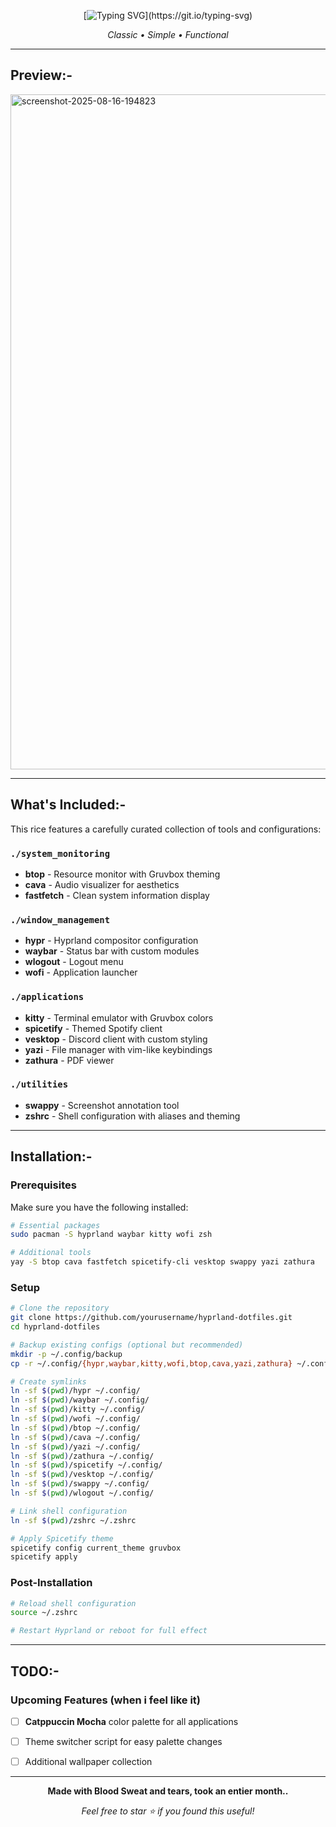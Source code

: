 
<div align="center">

[![Typing SVG](https://readme-typing-svg.herokuapp.com?font=Iosevka&size=64&duration=3000&pause=1000&color=78997A&background=282828&center=true&vCenter=true&width=1000&height=150&lines=Sophos'+Hyprland+Rice..;Gruvbox+Configuration..;Arch+Linux+Setup..)](https://git.io/typing-svg)

*Classic • Simple • Functional*

</div>

---

## **Preview**:-

<!-- Add your screenshots here -->
<img width="1920" height="1080" alt="screenshot-2025-08-16-194823" src="https://github.com/user-attachments/assets/a501dd6a-cc40-47c1-8ed2-e1838b4146bb" />

---

## **What's Included**:-

This rice features a carefully curated collection of tools and configurations:

### **`./system_monitoring`**
- **btop** - Resource monitor with Gruvbox theming
- **cava** - Audio visualizer for aesthetics
- **fastfetch** - Clean system information display

### **`./window_management`** 
- **hypr** - Hyprland compositor configuration
- **waybar** - Status bar with custom modules
- **wlogout** - Logout menu
- **wofi** - Application launcher

### **`./applications`**
- **kitty** - Terminal emulator with Gruvbox colors
- **spicetify** - Themed Spotify client
- **vesktop** - Discord client with custom styling
- **yazi** - File manager with vim-like keybindings
- **zathura** - PDF viewer

### **`./utilities`**
- **swappy** - Screenshot annotation tool
- **zshrc** - Shell configuration with aliases and theming

---

## **Installation**:-

### **Prerequisites**
Make sure you have the following installed:
```bash
# Essential packages
sudo pacman -S hyprland waybar kitty wofi zsh

# Additional tools
yay -S btop cava fastfetch spicetify-cli vesktop swappy yazi zathura
```

### **Setup**
```bash
# Clone the repository
git clone https://github.com/yourusername/hyprland-dotfiles.git
cd hyprland-dotfiles

# Backup existing configs (optional but recommended)
mkdir -p ~/.config/backup
cp -r ~/.config/{hypr,waybar,kitty,wofi,btop,cava,yazi,zathura} ~/.config/backup/ 2>/dev/null

# Create symlinks
ln -sf $(pwd)/hypr ~/.config/
ln -sf $(pwd)/waybar ~/.config/
ln -sf $(pwd)/kitty ~/.config/
ln -sf $(pwd)/wofi ~/.config/
ln -sf $(pwd)/btop ~/.config/
ln -sf $(pwd)/cava ~/.config/
ln -sf $(pwd)/yazi ~/.config/
ln -sf $(pwd)/zathura ~/.config/
ln -sf $(pwd)/spicetify ~/.config/
ln -sf $(pwd)/vesktop ~/.config/
ln -sf $(pwd)/swappy ~/.config/
ln -sf $(pwd)/wlogout ~/.config/

# Link shell configuration
ln -sf $(pwd)/zshrc ~/.zshrc

# Apply Spicetify theme
spicetify config current_theme gruvbox
spicetify apply
```

### **Post-Installation**
```bash
# Reload shell configuration
source ~/.zshrc

# Restart Hyprland or reboot for full effect
```

---

##  **TODO**:-

### **Upcoming Features (when i feel like it)**
- [ ] **Catppuccin Mocha** color palette for all applications
- [ ] Theme switcher script for easy palette changes
- [ ] Additional wallpaper collection


---

<div align="center">

**Made with Blood Sweat and tears, took an entier month..**

*Feel free to star ⭐ if you found this useful!*

</div>

